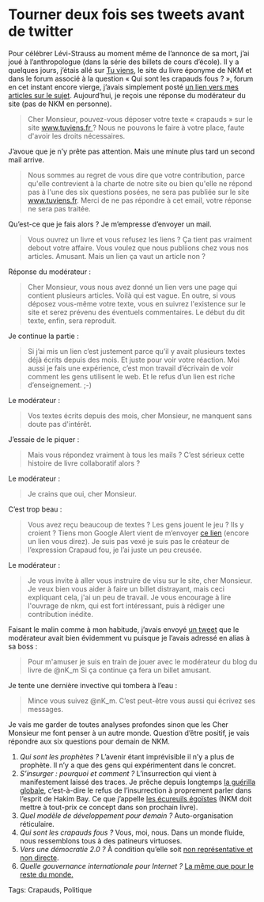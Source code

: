 # Tourner deux fois ses tweets avant de twitter

Pour célébrer Lévi-Strauss au moment même de l’annonce de sa mort, j’ai joué à l’anthropologue (dans la série des billets de cours d’école). Il y a quelques jours, j’étais allé sur [Tu viens](http://www.tuviens.fr/), le site du livre éponyme de NKM et dans le forum associé à la question « Qui sont les crapauds fous ? », forum en cet instant encore vierge, j’avais simplement posté [un lien vers mes articles sur le sujet](http://blog.tcrouzet.com/tag/crapauds/). Aujourd’hui, je reçois une réponse du modérateur du site (pas de NKM en personne).

> Cher Monsieur, pouvez-vous déposer votre texte « crapauds » sur le site www.tuviens.fr ? Nous ne pouvons le faire à votre place, faute d'avoir les droits nécessaires.

J’avoue que je n’y prête pas attention. Mais une minute plus tard un second mail arrive.

> Nous sommes au regret de vous dire que votre contribution, parce qu'elle contrevient à la charte de notre site ou bien qu'elle ne répond pas à l'une des six questions posées, ne sera pas publiée sur le site www.tuviens.fr. Merci de ne pas répondre à cet email, votre réponse ne sera pas traitée.

Qu’est-ce que je fais alors ? Je m’empresse d’envoyer un mail.

> Vous ouvrez un livre et vous refusez les liens ? Ça tient pas vraiment debout votre affaire. Vous voulez que nous publiions chez vous nos articles. Amusant. Mais un lien ça vaut un article non ?

Réponse du modérateur :

> Cher Monsieur, vous nous avez donné un lien vers une page qui contient plusieurs articles. Voilà qui est vague. En outre, si vous déposez vous-même votre texte, vous en suivrez l'existence sur le site et serez prévenu des éventuels commentaires. Le début du dit texte, enfin, sera reproduit.

Je continue la partie :

> Si j’ai mis un lien c’est justement parce qu’il y avait plusieurs textes déjà écrits depuis des mois. Et juste pour voir votre réaction. Moi aussi je fais une expérience, c’est mon travail d’écrivain de voir comment les gens utilisent le web. Et le refus d’un lien est riche d’enseignement. ;-)

Le modérateur :

> Vos textes écrits depuis des mois, cher Monsieur, ne manquent sans doute pas d'intérêt.

J’essaie de le piquer :

> Mais vous répondez vraiment à tous les mails ? C’est sérieux cette histoire de livre collaboratif alors ?

Le modérateur :

> Je crains que oui, cher Monsieur.

C’est trop beau :

> Vous avez reçu beaucoup de textes ? Les gens jouent le jeu ? Ils y croient ? Tiens mon Google Alert vient de m’envoyer [ce lien](http://www.voie-militante.com/divers/high-tech/le-crapaud-fou/) (encore un lien vous direz). Je suis pas vexé je suis pas le créateur de l’expression Crapaud fou, je l’ai juste un peu creusée.

Le modérateur :

> Je vous invite à aller vous instruire de visu sur le site, cher Monsieur. Je veux bien vous aider à faire un billet distrayant, mais ceci expliquant cela, j'ai un peu de travail. Je vous encourage à lire l'ouvrage de nkm, qui est fort intéressant, puis à rédiger une contribution inédite.

Faisant le malin comme à mon habitude, j’avais envoyé [un tweet](http://twitter.com/crouzet/statuses/5394418835) que le modérateur avait bien évidemment vu puisque je l’avais adressé en alias à sa boss :

> Pour m'amuser je suis en train de jouer avec le modérateur du blog du livre de @nK\_m Si ça continue ça fera un billet amusant.

Je tente une dernière invective qui tombera à l’eau :

> Mince vous suivez @nK\_m. C’est peut-être vous aussi qui écrivez ses messages.

Je vais me garder de toutes analyses profondes sinon que les Cher Monsieur me font penser à un autre monde. Question d’être positif, je vais répondre aux six questions pour demain de NKM.

1. *Qui sont les prophètes ?* L’avenir étant imprévisible il n’y a plus de prophète. Il n’y a que des gens qui expérimentent dans le concret.
2. *S’insurger : pourquoi et comment ?* L’insurrection qui vient à manifestement laissé des traces. Je prêche depuis longtemps [la guérilla globale](http://blog.tcrouzet.com/tag/guerilla/), c’est-à-dire le refus de l’insurrection à proprement parler dans l’esprit de Hakim Bay. Ce que j’appelle [les écureuils égoïstes](http://blog.tcrouzet.com/2009/05/13/les-ecureuils-egoistes/) (NKM doit mettre à tout-prix ce concept dans son prochain livre).
3. *Quel modèle de développement pour demain ?* Auto-organisation réticulaire.
4. *Qui sont les crapauds fous ?* Vous, moi, nous. Dans un monde fluide, nous ressemblons tous à des patineurs virtuoses.
5. *Vers une démocratie 2.0 ?* À condition qu’elle soit [non représentative et non directe](http://blog.tcrouzet.com/2009/10/29/la-troisieme-democratie-1/).
6. *Quelle gouvernance internationale pour Internet ?* [La même que pour le reste du monde.](http://blog.tcrouzet.com/2009/04/30/pour-une-gouvernance-mondiale/)

Tags: Crapauds, Politique